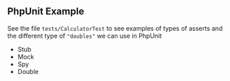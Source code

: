 ## PhpUnit Example

See the file `tests/CalculatorTest` to see examples of types of asserts and the different type of `"doubles"` we can use in PhpUnit
 * Stub
 * Mock
 * Spy
 * Double